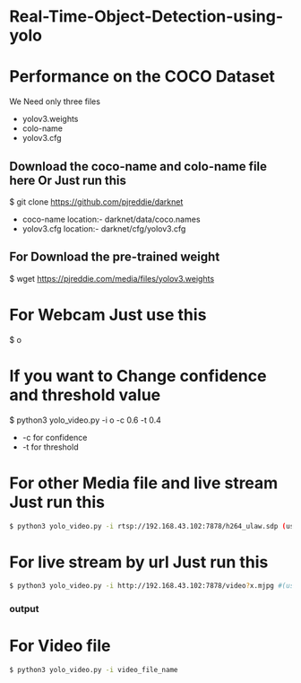<h1>Real-Time-Object-Detection-using-yolo<h1>

# Performance on the COCO Dataset
We Need only three files
- yolov3.weights
- colo-name
- yolov3.cfg


## Download the coco-name and colo-name file here Or Just run this

$ git clone https://github.com/pjreddie/darknet

- coco-name location:- darknet/data/coco.names
- yolov3.cfg location:- darknet/cfg/yolov3.cfg

## For Download the pre-trained weight
$ wget https://pjreddie.com/media/files/yolov3.weights

# For Webcam Just use this 

$  o
# If you want to Change confidence and threshold value 

$ python3 yolo_video.py -i o -c 0.6 -t 0.4

-  -c for confidence
-  -t for threshold
# For other Media file and live stream Just run this 
```sh
$ python3 yolo_video.py -i rtsp://192.168.43.102:7878/h264_ulaw.sdp (use your own ip)
```
# For live stream by url Just run this
```sh
$ python3 yolo_video.py -i http://192.168.43.102:7878/video?x.mjpg #(use your own ip)
```
### output

# For Video file
```sh
$ python3 yolo_video.py -i video_file_name
```
